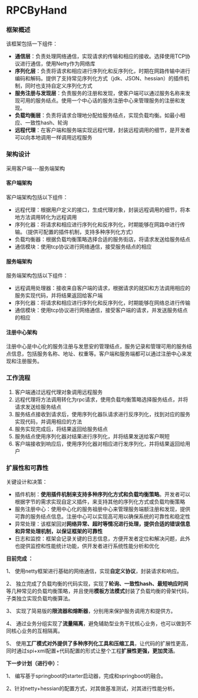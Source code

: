 # RPCByHand

###   框架概述

该框架包括一下组件：

* **通信层**：负责处理网络通信，实现请求的传输和相应的接收。选择使用TCP协议进行通信，使用Netty作为网络库
* **序列化层**：负责将请求和相应进行序列化和反序列化，时期在网路传输中进行编码和解码。提供了支持常见序列化方式（jdk、JSON、hessian）的插件机制，同时也支持自定义序列化方式
* **服务注册与发现层**：负责服务的注册和发现，使客户端可以通过服务名称来发现可用的服务结点。使用一个中心话的服务注册中心来管理服务的注册和发现。
* **负载均衡层**：负责将请求合理地分配给服务结点，实现负载均衡。如最小相应、一致性hash、轮询
* **远程代理**：在客户端和服务端实现远程代理，封装远程调用的细节，是开发者可以向本地调用一样调用远程服务

###   架构设计

采用客户端---服务端架构

####   客户端架构

客户端架构包括以下组件：

* 远程代理：根据用户定义的接口，生成代理对象，封装远程调用的细节，将本地方法调用转化为远程调用
* 序列化器：将请求和相应进行序列化和反序列化，时期能够在网路中进行传输。（提供可配置的插件机制，支持多种序列化方式）
* 负载均衡器：根据负载均衡策略选择合适的服务街店，将请求发送给服务结点
* 通信模块：使用tcp协议进行网络通信，接受服务结点的相应

####  服务端架构

服务端架构包括以下组件：

* 远程调用处理器：接收来自客户端的请求，根据请求的就扣和方法调用相应的服务实现代码，并将结果返回给客户端
* 序列化器：将请求和相应进行序列化和反序列化，时期能够在网络总进行传输
* 通信模块：使用tcp协议进行网络通信，接受客户端的请求，并发送服务结点的相应

#### 注册中心架构

注册中心是中心化的服务注册与发思安的管理结点，服务记录和管理可用的服务结点信息，包括服务名称、地址、权重等。客户端和服务端都可以通过注册中心来发现和注册服务。

### 工作流程

1. 客户端通过远程代理对象调用远程服务
2. 远程代理将方法调用转化为rpc请求，使用负载均衡策略选择服务结点，并将请求发送给服务结点
3. 服务结点接收到请求后，使用序列化器队请求进行反序列化，找到对应的服务实现代码，并调用相应的方法
4. 服务实现完成后，将结果返回给服务结点
5. 服务结点使用序列化器对结果进行序列化，并将结果发送给客户啊短
6. 客户端接收到响应后，使用序列化器对相应进行发序列化，并将结果返回给用户

###   扩展性和可靠性

关键设计和决策：

* 插件机制：**使用插件机制来支持多种序列化方式和负载均衡策略**。开发者可以根据字节的需求实现自定义插件，来支持其他的序列化方式或负载均衡策略
* 服务注册中心：使用中心化的服务祖册中心来管理服务端额注册和发现，提供可靠的服务结点信息。注册中心可以实现高可用以确保系统的可靠性和稳定性
* 异常处理：该框架回对**网络异常、超时等情况进行处理，提供合适的错误信息和异常处理机制，以保证框架的可靠性**
* 日志和监控：框架会记录关键的日志信息，方便开发者定位和解决问题，此外也提供监控和性能统计功能，供开发者进行系统性能分析和优化


**目前完成 ：**

1、 使用netty框架进行基础的网络通信，实现**自定义协议**，封装请求和响应。

2、 独立完成了负载均衡的代码实现，实现了**轮询、一致性hash、最短响应时间**等几种常见的负载均衡策略，并且使用**模板方法模式**封装了负载均衡的骨架代码，子类独立实现负载均衡算法。

3、 实现了简易版的**限流器和熔断器**，分别用来保护服务调用方和提供方。

4、 通过业务分组实现了**流量隔离**，避免辅助型业务干扰核心业务，也可以做到不同核心业务的互相隔离。

5、 使用**工厂模式对外提供了多种序列化工具和压缩工具**，让代码的扩展性更高，同时通过spi+xml配置+代码配置的形式让整个工程**扩展性更强，更加灵活**。

**下一步计划（进行中）：**

1、 编写基于springboot的starter启动器，完成和springboot的融合。

2、针对netty+hessian的配置方式，对其做基准测试，对其进行性能分析。
